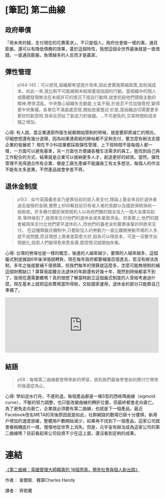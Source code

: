 # [筆記] 第二曲線


## 政府舉債
「用未來的錢，支付現在的花費需求」，不只是個人，政府也會做一樣的事。通貨膨脹，還可以有降低債務的效果，基於這個特性，我想這個全世界最後就是一直借錢，一直通貨膨脹，負債越多的人反而才是贏家。

<!--more-->

## 彈性管理
>  p144-145：可以想見,組織都希望提升效率,因此會實施緊縮政策,並削減成本。如此一來,就比較不可能展開未經規畫或協調的行動。當組織中的個人或團體發現無法在未經許可的情況下擅自行動時,就會扼殺他們積極主動的精神,帶來混亂。中央擔心組織失去動能,士氣不振,於是忍不住加強管控,變得更中央集權。各單位不滿處處受限,開始放棄嘗試·於是,當組織追切需要更多更好的創意時,效率反而扯了創造力的後腿。...不可避免的,交易時間和成本隨之增加。

心得: 有人說，當企業連廁所衛生紙都開始管制的時候，就是要即將滅亡的預兆，仔細想想還有幾分道理，因為如果連廁紙的餘裕都不足夠支付，要怎麼有辦法支撐企業的發展呢？
現在不少科技業都採取彈性管理，上下班時間不是每個人都一樣，一方面可以避免塞車，另一方面也方便讓各種生活需求的員工，能找到自己與工作配合的方式，結果就是企業可以接納更多人才，創造更好的綜效。當然。彈性管理不見得適合所有企業，像是工廠生產線不能讓員工有太多想法，每個人的作法不能有太多差異，不然產品就會參差不齊。

## 退休金制度
> p153：如今英國養老金乃是靠目前的收入來支付,理論上基金來自於退休者過去提撥的金額,實際上却仰賴目前仍有收入者的貢獻以及國民保險捐和一般稅收。許多繳付國民保險稅的人以為他們繳的錢全投入一個大金庫存起來,等時候到了,就用來支付他們的退休金或失業救濟金。但事實上,他們的錢會被用來支付比他們更早退休的人,而他們的養老金則要靠後輩的供款來支付。
在這種類龐氏機制中,只要新加入的勞動力一直比離開勞動市場的人多,就不成問題,而且理想上兩者差距愈大好,因為可以降低本。可是一旦數字出現變化,倘若人們變得愈來愈長壽,那麼情況就開始失衡。

心得: 台灣的勞保也是一樣的概念，後進的人越來越少，要領的人越來越多，這個龐式制度據說6年後淨值就轉負，現在每年政府都要補幾百億進去，若沒有辦法改制，多年之後就要補千億預算。但我們每年的預算就這麼多，怎麼可能無限制的補這個財務缺口？算算我距離合法退休的年齡還有好幾十年，既然到時候都拿不到了，我現在還需要繳嗎？真的很想了解當時創立這個龐式制度的人曾經考慮過什麼。現在基本上就把這些費用當所得稅，交給國家運用，退休金的部分只能靠自己準備了。
<iframe src="https://open.firstory.me/embed/story/cl6ivlel402mm01xk6el451pi" height="180" width="500" frameborder="0" scrolling="no"></iframe>

## 結語
> p58：每條第二曲線都會帶來新的學習，直到我們最後學會如何應付它帶來的後遺症為止。

心得: 學如逆水行舟，不進則退。每個產品都是一條S型的西格瑪曲線（sigmoid curve），不斷的努力調整，也只能改變曲線的轉折位置，但最終都會走向衰亡。為了避免走向衰亡，企業就必須要有第二曲線，也就是下一個產品。最近Facebook改名META的背後原因就是如此，社群網路的戰場已經十分壅擠，新用戶增加的速度放緩，整體用戶數開始減少，如果再不找到下一個產品，這家公司就會像相機底片一樣，慢慢地從世界上消失。但是，元宇宙有辦法成為這家公司的第二曲線嗎？目前看起來公司投資不少在這上面，還沒看到足夠的成果。

# 連結
[《第二曲線：英國管理大師韓第的 16個思索，預見社會與個人新出路》](https://tw.buy.yahoo.com/gdsale/gdbksale.asp?gdid=6582013)

作者： 查爾斯．韓第Charles Handy

譯者： 齊若蘭
